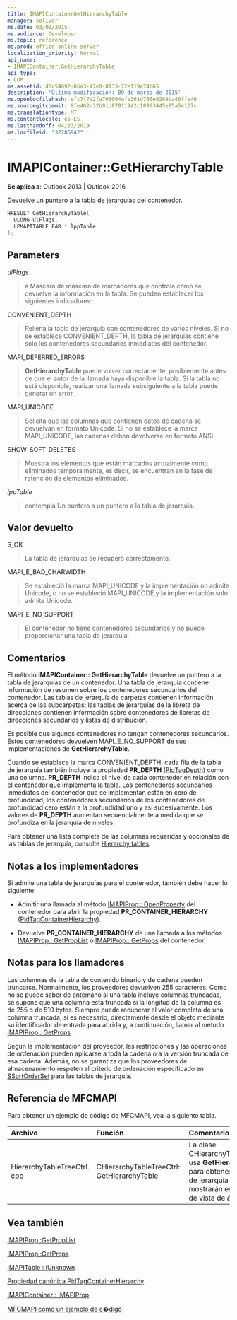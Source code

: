 ```yaml
---
title: IMAPIContainerGetHierarchyTable
manager: soliver
ms.date: 03/09/2015
ms.audience: Developer
ms.topic: reference
ms.prod: office-online-server
localization_priority: Normal
api_name:
- IMAPIContainer.GetHierarchyTable
api_type:
- COM
ms.assetid: d0c54092-86a3-47e0-8133-72e119e74b65
description: 'Última modificación: 09 de marzo de 2015'
ms.openlocfilehash: efc7f7a2fa703004afe361d766e0209ba40ffe46
ms.sourcegitcommit: 8fe462c32b91c87911942c188f3445e85a54137c
ms.translationtype: MT
ms.contentlocale: es-ES
ms.lasthandoff: 04/23/2019
ms.locfileid: "32286942"
---
```

# <a name="imapicontainergethierarchytable"></a>IMAPIContainer::GetHierarchyTable

  
  
**Se aplica a**: Outlook 2013 | Outlook 2016 
  
Devuelve un puntero a la tabla de jerarquías del contenedor.
  
```cpp
HRESULT GetHierarchyTable(
  ULONG ulFlags,
  LPMAPITABLE FAR * lppTable
);
```

## <a name="parameters"></a>Parameters

 _ulFlags_
  
> a Máscara de máscara de marcadores que controla cómo se devuelve la información en la tabla. Se pueden establecer los siguientes indicadores:
    
CONVENIENT_DEPTH 
  
> Rellena la tabla de jerarquía con contenedores de varios niveles. Si no se establece CONVENIENT_DEPTH, la tabla de jerarquías contiene sólo los contenedores secundarios inmediatos del contenedor.
    
MAPI_DEFERRED_ERRORS 
  
> **GetHierarchyTable** puede volver correctamente, posiblemente antes de que el autor de la llamada haya disponible la tabla. Si la tabla no está disponible, realizar una llamada subsiguiente a la tabla puede generar un error. 
    
MAPI_UNICODE 
  
> Solicita que las columnas que contienen datos de cadena se devuelvan en formato Unicode. Si no se establece la marca MAPI_UNICODE, las cadenas deben devolverse en formato ANSI. 
    
SHOW_SOFT_DELETES
  
> Muestra los elementos que están marcados actualmente como eliminados temporalmente, es decir, se encuentran en la fase de retención de elementos eliminados.
    
 _lppTable_
  
> contempla Un puntero a un puntero a la tabla de jerarquía.
    
## <a name="return-value"></a>Valor devuelto

S_OK 
  
> La tabla de jerarquías se recuperó correctamente.
    
MAPI_E_BAD_CHARWIDTH 
  
> Se estableció la marca MAPI_UNICODE y la implementación no admite Unicode, o no se estableció MAPI_UNICODE y la implementación solo admite Unicode.
    
MAPI_E_NO_SUPPORT 
  
> El contenedor no tiene contenedores secundarios y no puede proporcionar una tabla de jerarquía.
    
## <a name="remarks"></a>Comentarios

El método **IMAPIContainer:: GetHierarchyTable** devuelve un puntero a la tabla de jerarquías de un contenedor. Una tabla de jerarquía contiene información de resumen sobre los contenedores secundarios del contenedor. Las tablas de jerarquía de carpetas contienen información acerca de las subcarpetas; las tablas de jerarquías de la libreta de direcciones contienen información sobre contenedores de libretas de direcciones secundarios y listas de distribución. 
  
Es posible que algunos contenedores no tengan contenedores secundarios. Estos contenedores devuelven MAPI_E_NO_SUPPORT de sus implementaciones de **GetHierarchyTable**.
  
Cuando se establece la marca CONVENIENT_DEPTH, cada fila de la tabla de jerarquía también incluye la propiedad **PR_DEPTH** ([PidTagDepth](pidtagdepth-canonical-property.md)) como una columna. **PR_DEPTH** indica el nivel de cada contenedor en relación con el contenedor que implementa la tabla. Los contenedores secundarios inmediatos del contenedor que se implementan están en cero de profundidad, los contenedores secundarios de los contenedores de profundidad cero están a la profundidad uno y así sucesivamente. Los valores de **PR_DEPTH** aumentan secuencialmente a medida que se profundiza en la jerarquía de niveles. 
  
Para obtener una lista completa de las columnas requeridas y opcionales de las tablas de jerarquía, consulte [Hierarchy tables](hierarchy-tables.md).
  
## <a name="notes-to-implementers"></a>Notas a los implementadores

Si admite una tabla de jerarquías para el contenedor, también debe hacer lo siguiente:
  
- Admitir una llamada al método [IMAPIProp:: OpenProperty](imapiprop-openproperty.md) del contenedor para abrir la propiedad **PR_CONTAINER_HIERARCHY** ([PidTagContainerHierarchy](pidtagcontainerhierarchy-canonical-property.md)).
    
- Devuelve **PR_CONTAINER_HIERARCHY** de una llamada a los métodos [IMAPIProp:: GetPropList](imapiprop-getproplist.md) o [IMAPIProp:: GetProps](imapiprop-getprops.md) del contenedor. 
    
## <a name="notes-to-callers"></a>Notas para los llamadores

Las columnas de la tabla de contenido binario y de cadena pueden truncarse. Normalmente, los proveedores devuelven 255 caracteres. Como no se puede saber de antemano si una tabla incluye columnas truncadas, se supone que una columna está truncada si la longitud de la columna es de 255 o de 510 bytes. Siempre puede recuperar el valor completo de una columna truncada, si es necesario, directamente desde el objeto mediante su identificador de entrada para abrirla y, a continuación, llamar al método [IMAPIProp:: GetProps](imapiprop-getprops.md) . 
  
Según la implementación del proveedor, las restricciones y las operaciones de ordenación pueden aplicarse a toda la cadena o a la versión truncada de esa cadena. Además, no se garantiza que los proveedores de almacenamiento respeten el criterio de ordenación especificado en [SSortOrderSet](ssortorderset.md) para las tablas de jerarquía. 
  
## <a name="mfcmapi-reference"></a>Referencia de MFCMAPI

Para obtener un ejemplo de código de MFCMAPI, vea la siguiente tabla.
  
|**Archivo**|**Función**|**Comentario**|
|:-----|:-----|:-----|
|HierarchyTableTreeCtrl. cpp  <br/> |CHierarchyTableTreeCtrl:: GetHierarchyTable  <br/> |La clase CHierarchyTableTreeCtrl usa **GetHierarchyTable** para obtener las tablas de jerarquía que se mostrarán en un control de vista de árbol.  <br/> |
   
## <a name="see-also"></a>Vea también



[IMAPIProp::GetPropList](imapiprop-getproplist.md)
  
[IMAPIProp::GetProps](imapiprop-getprops.md)
  
[IMAPITable : IUnknown](imapitableiunknown.md)
  
[Propiedad canónica PidTagContainerHierarchy](pidtagcontainerhierarchy-canonical-property.md)
  
[IMAPIContainer : IMAPIProp](imapicontainerimapiprop.md)


[MFCMAPI como un ejemplo de c�digo](mfcmapi-as-a-code-sample.md)

